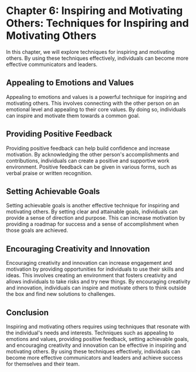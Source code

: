 Chapter 6: Inspiring and Motivating Others: Techniques for Inspiring and Motivating Others
==========================================================================================

In this chapter, we will explore techniques for inspiring and motivating others. By using these techniques effectively, individuals can become more effective communicators and leaders.

Appealing to Emotions and Values
--------------------------------

Appealing to emotions and values is a powerful technique for inspiring and motivating others. This involves connecting with the other person on an emotional level and appealing to their core values. By doing so, individuals can inspire and motivate them towards a common goal.

Providing Positive Feedback
---------------------------

Providing positive feedback can help build confidence and increase motivation. By acknowledging the other person's accomplishments and contributions, individuals can create a positive and supportive work environment. Positive feedback can be given in various forms, such as verbal praise or written recognition.

Setting Achievable Goals
------------------------

Setting achievable goals is another effective technique for inspiring and motivating others. By setting clear and attainable goals, individuals can provide a sense of direction and purpose. This can increase motivation by providing a roadmap for success and a sense of accomplishment when those goals are achieved.

Encouraging Creativity and Innovation
-------------------------------------

Encouraging creativity and innovation can increase engagement and motivation by providing opportunities for individuals to use their skills and ideas. This involves creating an environment that fosters creativity and allows individuals to take risks and try new things. By encouraging creativity and innovation, individuals can inspire and motivate others to think outside the box and find new solutions to challenges.

Conclusion
----------

Inspiring and motivating others requires using techniques that resonate with the individual's needs and interests. Techniques such as appealing to emotions and values, providing positive feedback, setting achievable goals, and encouraging creativity and innovation can be effective in inspiring and motivating others. By using these techniques effectively, individuals can become more effective communicators and leaders and achieve success for themselves and their team.
